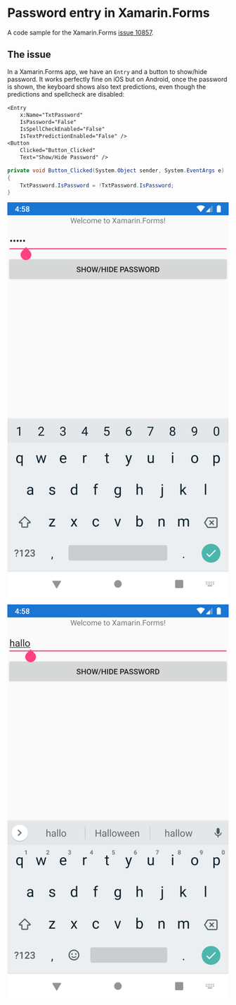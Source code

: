 # Password entry in Xamarin.Forms

A code sample for the Xamarin.Forms [issue 10857](https://github.com/xamarin/Xamarin.Forms/issues/10857).

## The issue

In a Xamarin.Forms app, we have an `Entry` and a button to show/hide password. It works perfectly fine on iOS but on Android, once the password is shown, the keyboard shows also text predictions, even though the predictions and spellcheck are disabled:

```xaml
<Entry
    x:Name="TxtPassword"
    IsPassword="False"
    IsSpellCheckEnabled="False"
    IsTextPredictionEnabled="False" />
<Button
    Clicked="Button_Clicked"
    Text="Show/Hide Password" />
```

```csharp
private void Button_Clicked(System.Object sender, System.EventArgs e)
{
    TxtPassword.IsPassword = !TxtPassword.IsPassword;
}
```

![pass hide](SolutionItems/pass-hide.png)

![pass show](SolutionItems/pass-view.png)
